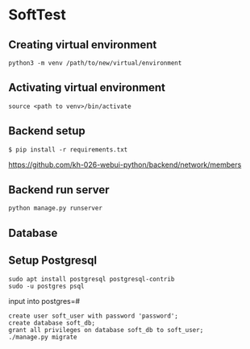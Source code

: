 # SoftTest


## Creating virtual environment
```
python3 -m venv /path/to/new/virtual/environment
```

## Activating virtual environment
```
source <path to venv>/bin/activate
```

## Backend setup
```
$ pip install -r requirements.txt
```
https://github.com/kh-026-webui-python/backend/network/members
## Backend run server
```
python manage.py runserver
```

## Database

## Setup Postgresql
```
sudo apt install postgresql postgresql-contrib
sudo -u postgres psql
```
input into postgres=#
```
create user soft_user with password 'password';
create database soft_db;
grant all privileges on database soft_db to soft_user;
./manage.py migrate
```
